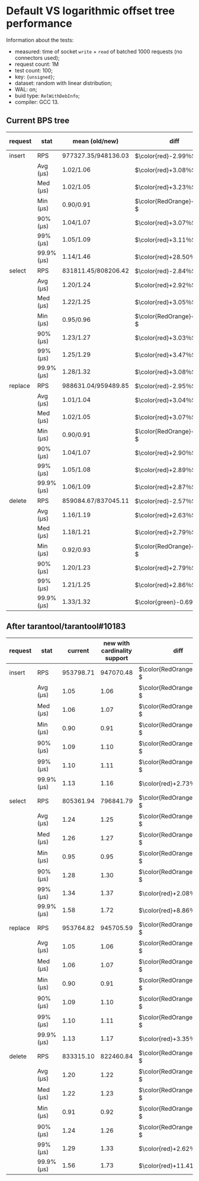 # Default VS logarithmic offset tree performance

Information about the tests:
- measured: time of socket `write` + `read` of batched 1000 requests (no connectors used);
- request count: 1M
- test count: 100;
- key: `{unsigned}`;
- dataset: random with linear distribution;
- WAL: on;
- buid type: `RelWithDebInfo`;
- compiler: GCC 13.


## Current BPS tree

| request | stat       | mean (old/new)      | diff                      | mean disp% | mean stdev% |
| ------- | ---------- | ------------------- | ------------------------- | ---------- | ----------- |
| insert  | RPS        | 977327.35/948136.03 | $\color{red}-2.99％$       | 11.85      | 3.54        |
|         | Avg (μs)   | 1.02/1.06           | $\color{red}+3.08％$       | 2.59       | 3.89        |
|         | Med (μs)   | 1.02/1.05           | $\color{red}+3.23％$       | 2.30       | 0.73        |
|         | Min (μs)   | 0.90/0.91           | $\color{RedOrange}+1.33％$ | 2.64       | 1.10        |
|         | 90% (μs)   | 1.04/1.07           | $\color{red}+3.07％$       | 1.50       | 0.64        |
|         | 99% (μs)   | 1.05/1.09           | $\color{red}+3.11％$       | 2.08       | 1.55        |
|         | 99.9% (μs) | 1.14/1.46           | $\color{red}+28.50％$      | 17.69      | 112.30      |
| select  | RPS        | 831811.45/808206.42 | $\color{red}-2.84％$       | 0.99       | 0.43        |
|         | Avg (μs)   | 1.20/1.24           | $\color{red}+2.92％$       | 0.80       | 0.43        |
|         | Med (μs)   | 1.22/1.25           | $\color{red}+3.05％$       | 0.83       | 0.43        |
|         | Min (μs)   | 0.95/0.96           | $\color{RedOrange}+1.79％$ | 1.73       | 0.68        |
|         | 90% (μs)   | 1.23/1.27           | $\color{red}+3.03％$       | 0.83       | 0.44        |
|         | 99% (μs)   | 1.25/1.29           | $\color{red}+3.47％$       | 0.85       | 0.47        |
|         | 99.9% (μs) | 1.28/1.32           | $\color{red}+3.08％$       | 2.28       | 2.78        |
| replace | RPS        | 988631.04/959489.85 | $\color{red}-2.95％$       | 1.20       | 0.61        |
|         | Avg (μs)   | 1.01/1.04           | $\color{red}+3.04％$       | 1.46       | 0.61        |
|         | Med (μs)   | 1.02/1.05           | $\color{red}+3.07％$       | 1.44       | 0.60        |
|         | Min (μs)   | 0.90/0.91           | $\color{RedOrange}+1.68％$ | 2.97       | 1.02        |
|         | 90% (μs)   | 1.04/1.07           | $\color{red}+2.90％$       | 1.69       | 0.65        |
|         | 99% (μs)   | 1.05/1.08           | $\color{red}+2.89％$       | 1.73       | 0.68        |
|         | 99.9% (μs) | 1.06/1.09           | $\color{red}+2.87％$       | 1.88       | 0.79        |
| delete  | RPS        | 859084.67/837045.11 | $\color{red}-2.57％$       | 3.20       | 0.54        |
|         | Avg (μs)   | 1.16/1.19           | $\color{red}+2.63％$       | 0.76       | 0.55        |
|         | Med (μs)   | 1.18/1.21           | $\color{red}+2.79％$       | 0.77       | 0.44        |
|         | Min (μs)   | 0.92/0.93           | $\color{RedOrange}+1.59％$ | 1.50       | 0.74        |
|         | 90% (μs)   | 1.20/1.23           | $\color{red}+2.79％$       | 0.78       | 0.44        |
|         | 99% (μs)   | 1.21/1.25           | $\color{red}+2.86％$       | 1.04       | 2.19        |
|         | 99.9% (μs) | 1.33/1.32           | $\color{green}-0.69％$     | 5.78       | 29.48       |

## After tarantool/tarantool#10183

| request | stat       | current   | new with cardinality support | diff   | stdev |
| ------- | ---------- | --------- | --------- | ------------------------- | ----- |
| insert  | RPS        | 953798.71 | 947070.48 | $\color{RedOrange}-0.71％$ | 0.58% |
|         | Avg (μs)   | 1.05      | 1.06      | $\color{RedOrange}+0.72％$ | 0.58% |
|         | Med (μs)   | 1.06      | 1.07      | $\color{RedOrange}+0.93％$ | 0.61% |
|         | Min (μs)   | 0.90      | 0.91      | $\color{RedOrange}+0.90％$ | 0.97% |
|         | 90% (μs)   | 1.09      | 1.10      | $\color{RedOrange}+0.86％$ | 0.57% |
|         | 99% (μs)   | 1.10      | 1.11      | $\color{RedOrange}+0.83％$ | 0.56% |
|         | 99.9% (μs) | 1.13      | 1.16      | $\color{red}+2.73％$       | 4.63% |
| select  | RPS        | 805361.94 | 796841.79 | $\color{RedOrange}-1.06％$ | 0.26% |
|         | Avg (μs)   | 1.24      | 1.25      | $\color{RedOrange}+1.07％$ | 0.26% |
|         | Med (μs)   | 1.26      | 1.27      | $\color{RedOrange}+0.96％$ | 0.25% |
|         | Min (μs)   | 0.95      | 0.95      | $\color{RedOrange}+0.41％$ | 0.54% |
|         | 90% (μs)   | 1.28      | 1.30      | $\color{RedOrange}+1.10％$ | 0.29% |
|         | 99% (μs)   | 1.34      | 1.37      | $\color{red}+2.08％$       | 1.15% |
|         | 99.9% (μs) | 1.58      | 1.72      | $\color{red}+8.86％$       | 8.82% |
| replace | RPS        | 953764.82 | 945705.59 | $\color{RedOrange}-0.84％$ | 0.80% |
|         | Avg (μs)   | 1.05      | 1.06      | $\color{RedOrange}+0.87％$ | 0.84% |
|         | Med (μs)   | 1.06      | 1.07      | $\color{RedOrange}+0.93％$ | 0.62% |
|         | Min (μs)   | 0.90      | 0.91      | $\color{RedOrange}+0.86％$ | 1.06% |
|         | 90% (μs)   | 1.09      | 1.10      | $\color{RedOrange}+0.80％$ | 0.55% |
|         | 99% (μs)   | 1.10      | 1.11      | $\color{RedOrange}+0.79％$ | 0.54% |
|         | 99.9% (μs) | 1.13      | 1.17      | $\color{red}+3.35％$       | 4.68% |
| delete  | RPS        | 833315.10 | 822460.84 | $\color{RedOrange}-1.30％$ | 0.25% |
|         | Avg (μs)   | 1.20      | 1.22      | $\color{RedOrange}+1.31％$ | 0.25% |
|         | Med (μs)   | 1.22      | 1.23      | $\color{RedOrange}+1.21％$ | 0.24% |
|         | Min (μs)   | 0.91      | 0.92      | $\color{RedOrange}+0.78％$ | 0.56% |
|         | 90% (μs)   | 1.24      | 1.26      | $\color{RedOrange}+1.37％$ | 0.27% |
|         | 99% (μs)   | 1.29      | 1.33      | $\color{red}+2.62％$       | 1.11% |
|         | 99.9% (μs) | 1.56      | 1.73      | $\color{red}+11.41％$      | 9.18% |
